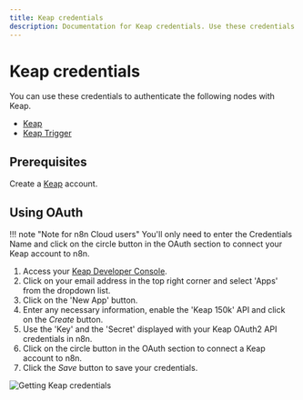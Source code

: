 ```yaml
---
title: Keap credentials
description: Documentation for Keap credentials. Use these credentials to authenticate Keap in n8n, a workflow automation platform.
---
```


# Keap credentials

You can use these credentials to authenticate the following nodes with Keap.

- [Keap](/integrations/builtin/app-nodes/n8n-nodes-base.keap/)
- [Keap Trigger](/integrations/builtin/trigger-nodes/n8n-nodes-base.keaptrigger/)

## Prerequisites

Create a [Keap](https://keap.com/) account.

## Using OAuth

!!! note "Note for n8n Cloud users"
    You'll only need to enter the Credentials Name and click on the circle button in the OAuth section to connect your Keap account to n8n.


1. Access your [Keap Developer Console](https://keys.developer.keap.com/my-apps).
2. Click on your email address in the top right corner and select 'Apps' from the dropdown list.
3. Click on the 'New App' button.
4. Enter any necessary information, enable the 'Keap 150k' API and click on the *Create* button.
6. Use the 'Key' and the 'Secret' displayed with your Keap OAuth2 API credentials in n8n.
7. Click on the circle button in the OAuth section to connect a Keap account to n8n.
8. Click the *Save* button to save your credentials.

![Getting Keap credentials](/_images/integrations/builtin/credentials/keap/getting-oauth-credentials.gif)

